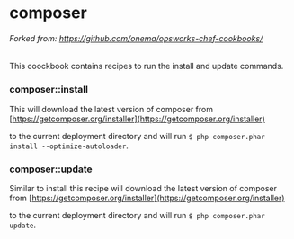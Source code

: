 # composer

###### Forked from: https://github.com/onema/opsworks-chef-cookbooks/

This coockbook contains recipes to run the install and update commands. 

### composer::install

This will download the latest version of composer from [https://getcomposer.org/installer](https://getcomposer.org/installer) 

to the current deployment directory and will run ```$ php composer.phar install --optimize-autoloader```.

### composer::update

Similar to install this recipe will download the latest version of composer from [https://getcomposer.org/installer](https://getcomposer.org/installer) 

to the current deployment directory and will run ```$ php composer.phar update```.